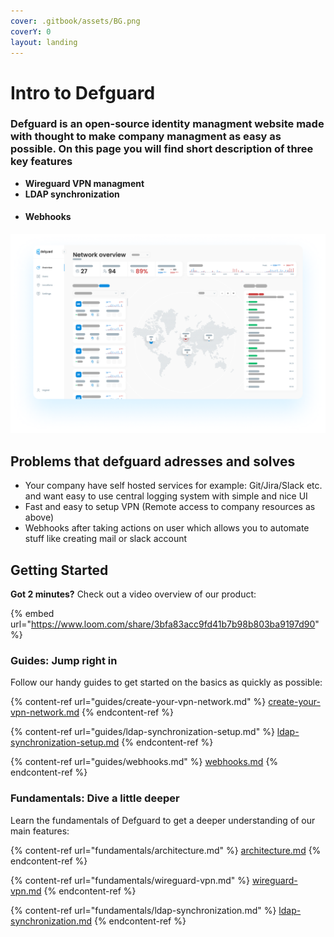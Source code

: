```yaml
---
cover: .gitbook/assets/BG.png
coverY: 0
layout: landing
---
```


# Intro to Defguard

### Defguard is an open-source identity managment website made with thought to make company managment as easy as possible. On this page you will find short description of three key features

* &#x20;**Wireguard VPN managment**&#x20;
* &#x20;**LDAP synchronization**&#x20;
* #### Webhooks

![Network overview and statistics of network usage and info about conencted users](.gitbook/assets/screen.png)

## Problems that defguard adresses and solves&#x20;

* Your company have self hosted services for example: Git/Jira/Slack etc. and want easy to use central logging system with simple and nice UI
* Fast and easy to setup VPN (Remote access to company resources as above)
* Webhooks after taking actions on user which allows you to automate stuff like creating mail or slack account



## Getting Started

**Got 2 minutes?** Check out a video overview of our product:

{% embed url="https://www.loom.com/share/3bfa83acc9fd41b7b98b803ba9197d90" %}

### Guides: Jump right in

Follow our handy guides to get started on the basics as quickly as possible:

{% content-ref url="guides/create-your-vpn-network.md" %}
[create-your-vpn-network.md](guides/create-your-vpn-network.md)
{% endcontent-ref %}

{% content-ref url="guides/ldap-synchronization-setup.md" %}
[ldap-synchronization-setup.md](guides/ldap-synchronization-setup.md)
{% endcontent-ref %}

{% content-ref url="guides/webhooks.md" %}
[webhooks.md](guides/webhooks.md)
{% endcontent-ref %}

### Fundamentals: Dive a little deeper

Learn the fundamentals of Defguard to get a deeper understanding of our main features:

{% content-ref url="fundamentals/architecture.md" %}
[architecture.md](fundamentals/architecture.md)
{% endcontent-ref %}

{% content-ref url="fundamentals/wireguard-vpn.md" %}
[wireguard-vpn.md](fundamentals/wireguard-vpn.md)
{% endcontent-ref %}

{% content-ref url="fundamentals/ldap-synchronization.md" %}
[ldap-synchronization.md](fundamentals/ldap-synchronization.md)
{% endcontent-ref %}
